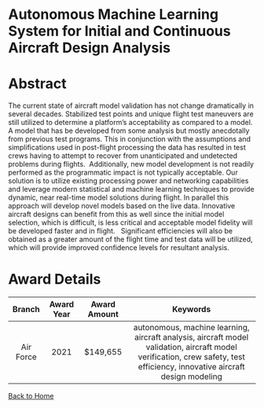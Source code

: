 
Autonomous Machine Learning System for Initial and Continuous Aircraft Design Analysis
======================================================================================

# Abstract


The current state of aircraft model validation has not change dramatically in several decades. Stabilized test points and unique flight test maneuvers are still utilized to determine a platform’s acceptability as compared to a model. A model that has be developed from some analysis but mostly anecdotally from previous test programs. This in conjunction with the assumptions and simplifications used in post-flight processing the data has resulted in test crews having to attempt to recover from unanticipated and undetected problems during flights.  Additionally, new model development is not readily performed as the programmatic impact is not typically acceptable. Our solution is to utilize existing processing power and networking capabilities and leverage modern statistical and machine learning techniques to provide dynamic, near real-time model solutions during flight. In parallel this approach will develop novel models based on the live data. Innovative aircraft designs can benefit from this as well since the initial model selection, which is difficult, is less critical and acceptable model fidelity will be developed faster and in flight.   Significant efficiencies will also be obtained as a greater amount of the flight time and test data will be utilized, which will provide improved confidence levels for resultant analysis.  

# Award Details

|Branch|Award Year|Award Amount|Keywords|
| :---: | :---: | :---: | :---: |
|Air Force|2021|$149,655|autonomous, machine learning, aircraft analysis, aircraft model validation, aircraft model verification, crew safety, test efficiency, innovative aircraft design modeling|
  
  


[Back to Home](https://github.com/chrischow/dod_sbir_awards/DJ/#1790)